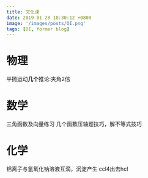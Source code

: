 ```yaml
---
title: 文化课
date: 2019-01-28 18:30:12 +0800
image: '/images/posts/OI.png'
tags: [OI, former blog]
---
```


#  物理
平抛运动**几个**推论:夹角2倍
#  数学
三角函数及向量练习
几个函数压轴题技巧，解不等式技巧
#  化学
铝离子与氢氧化钠溶液互滴，沉淀产生
ccl4出去hcl